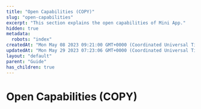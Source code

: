 ```yaml
---
title: "Open Capabilities (COPY)"
slug: "open-capabilities"
excerpt: "This section explains the open capabilities of Mini App."
hidden: true
metadata: 
  robots: "index"
createdAt: "Mon May 08 2023 09:21:00 GMT+0000 (Coordinated Universal Time)"
updatedAt: "Mon May 29 2023 07:23:06 GMT+0000 (Coordinated Universal Time)"
layout: "default"
parent: "Guide"
has_children: true
---
```

# Open Capabilities (COPY) 
